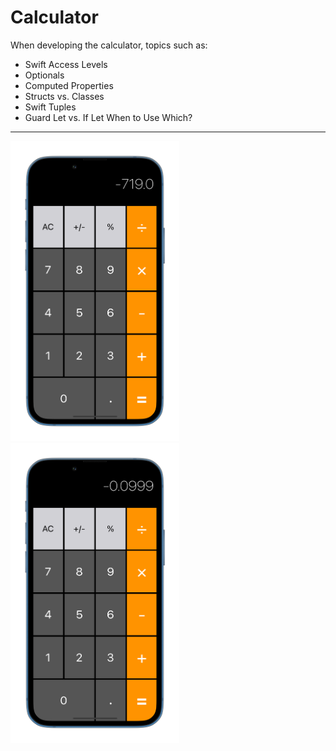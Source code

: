 # Calculator

When developing the calculator, topics such as:
- Swift Access Levels
- Optionals
- Computed Properties
- Structs vs. Classes
- Swift Tuples
- Guard Let vs. If Let When to Use Which?

---

  <tr>
    <td><img src="Documentation/readme-screenshot_1.png" width=270 height=480></td>
    <td><img src="Documentation/readme-screenshot_2.png" width=270 height=480></td>
  </tr>
